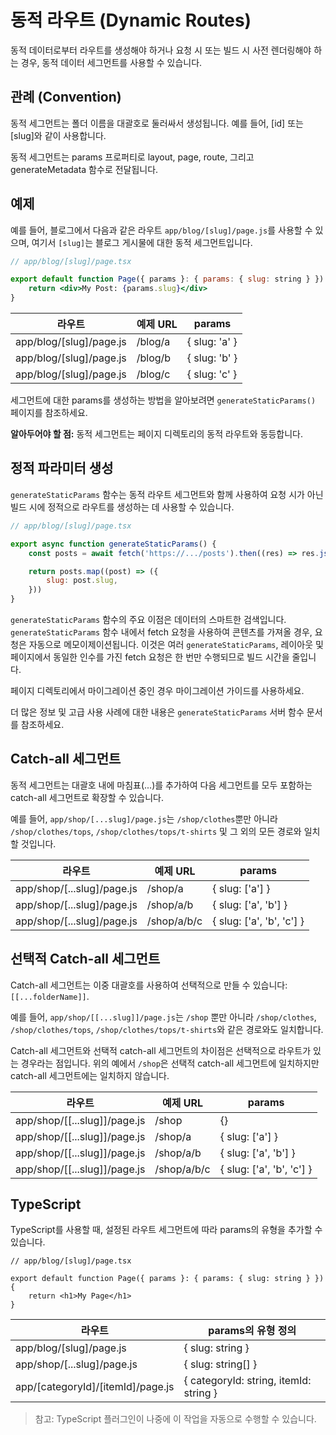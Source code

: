 # 동적 라우트 (Dynamic Routes)

동적 데이터로부터 라우트를 생성해야 하거나 요청 시 또는 빌드 시 사전 렌더링해야 하는 경우, 동적 데이터 세그먼트를 사용할 수 있습니다.

## 관례 (Convention)

동적 세그먼트는 폴더 이름을 대괄호로 둘러싸서 생성됩니다. 예를 들어, [id] 또는 [slug]와 같이 사용합니다.

동적 세그먼트는 params 프로퍼티로 layout, page, route, 그리고 generateMetadata 함수로 전달됩니다.

## 예제

예를 들어, 블로그에서 다음과 같은 라우트 `app/blog/[slug]/page.js`를 사용할 수 있으며, 여기서 `[slug]`는 블로그 게시물에 대한 동적 세그먼트입니다.

```jsx
// app/blog/[slug]/page.tsx

export default function Page({ params }: { params: { slug: string } }) {
    return <div>My Post: {params.slug}</div>
}
```

| 라우트                  | 예제 URL | params        |
| ----------------------- | -------- | ------------- |
| app/blog/[slug]/page.js | /blog/a  | { slug: 'a' } |
| app/blog/[slug]/page.js | /blog/b  | { slug: 'b' } |
| app/blog/[slug]/page.js | /blog/c  | { slug: 'c' } |

세그먼트에 대한 params를 생성하는 방법을 알아보려면 `generateStaticParams()` 페이지를 참조하세요.

**알아두어야 할 점:** 동적 세그먼트는 페이지 디렉토리의 동적 라우트와 동등합니다.

## 정적 파라미터 생성

`generateStaticParams` 함수는 동적 라우트 세그먼트와 함께 사용하여 요청 시가 아닌 빌드 시에 정적으로 라우트를 생성하는 데 사용할 수 있습니다.

```jsx
// app/blog/[slug]/page.tsx

export async function generateStaticParams() {
    const posts = await fetch('https://.../posts').then((res) => res.json())

    return posts.map((post) => ({
        slug: post.slug,
    }))
}
```

`generateStaticParams` 함수의 주요 이점은 데이터의 스마트한 검색입니다. `generateStaticParams` 함수 내에서 fetch 요청을 사용하여 콘텐츠를 가져올 경우, 요청은 자동으로 메모이제이션됩니다. 이것은 여러 `generateStaticParams`, 레이아웃 및 페이지에서 동일한 인수를 가진 fetch 요청은 한 번만 수행되므로 빌드 시간을 줄입니다.

페이지 디렉토리에서 마이그레이션 중인 경우 마이그레이션 가이드를 사용하세요.

더 많은 정보 및 고급 사용 사례에 대한 내용은 `generateStaticParams` 서버 함수 문서를 참조하세요.

## Catch-all 세그먼트

동적 세그먼트는 대괄호 내에 마침표(...)를 추가하여 다음 세그먼트를 모두 포함하는 catch-all 세그먼트로 확장할 수 있습니다.

예를 들어, `app/shop/[...slug]/page.js`는 `/shop/clothes`뿐만 아니라 `/shop/clothes/tops`, `/shop/clothes/tops/t-shirts` 및 그 외의 모든 경로와 일치할 것입니다.

| 라우트                     | 예제 URL    | params                    |
| -------------------------- | ----------- | ------------------------- |
| app/shop/[...slug]/page.js | /shop/a     | { slug: ['a'] }           |
| app/shop/[...slug]/page.js | /shop/a/b   | { slug: ['a', 'b'] }      |
| app/shop/[...slug]/page.js | /shop/a/b/c | { slug: ['a', 'b', 'c'] } |

## 선택적 Catch-all 세그먼트

Catch-all 세그먼트는 이중 대괄호를 사용하여 선택적으로 만들 수 있습니다: `[[...folderName]]`.

예를 들어, `app/shop/[[...slug]]/page.js`는 `/shop` 뿐만 아니라 `/shop/clothes`, `/shop/clothes/tops`, `/shop/clothes/tops/t-shirts`와 같은 경로와도 일치합니다.

Catch-all 세그먼트와 선택적 catch-all 세그먼트의 차이점은 선택적으로 라우트가 있는 경우라는 점입니다. 위의 예에서 `/shop`은 선택적 catch-all 세그먼트에 일치하지만 catch-all 세그먼트에는 일치하지 않습니다.

| 라우트                       | 예제 URL    | params                    |
| ---------------------------- | ----------- | ------------------------- |
| app/shop/[[...slug]]/page.js | /shop       | {}                        |
| app/shop/[[...slug]]/page.js | /shop/a     | { slug: ['a'] }           |
| app/shop/[[...slug]]/page.js | /shop/a/b   | { slug: ['a', 'b'] }      |
| app/shop/[[...slug]]/page.js | /shop/a/b/c | { slug: ['a', 'b', 'c'] } |

## TypeScript

TypeScript를 사용할 때, 설정된 라우트 세그먼트에 따라 params의 유형을 추가할 수 있습니다.

```tsx
// app/blog/[slug]/page.tsx

export default function Page({ params }: { params: { slug: string } }) {
    return <h1>My Page</h1>
}
```

| 라우트                            | params의 유형 정의                     |
| --------------------------------- | -------------------------------------- |
| app/blog/[slug]/page.js           | { slug: string }                       |
| app/shop/[...slug]/page.js        | { slug: string[] }                     |
| app/[categoryId]/[itemId]/page.js | { categoryId: string, itemId: string } |

> 참고: TypeScript 플러그인이 나중에 이 작업을 자동으로 수행할 수 있습니다.
